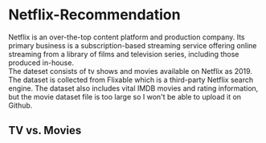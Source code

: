 # Netflix-Recommendation
Netflix is an over-the-top content platform and production company. Its primary business is a subscription-based streaming service offering online streaming from a library of films and television series, including those produced in-house. <br/>
The dateset consists of tv shows and movies available on Netflix as 2019. The dataset is collected from Flixable which is a third-party Netflix search engine. The dataset also includes vital IMDB movies and rating information, but the movie dataset file is too large so I won't be able to upload it on Github. <br/>
## TV vs. Movies
